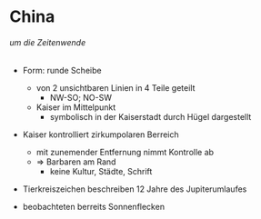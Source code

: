 # China
###### um die Zeitenwende

- Form: runde Scheibe
    - von 2 unsichtbaren Linien in 4 Teile geteilt
        - NW-SO; NO-SW
    - Kaiser im Mittelpunkt
        - symbolisch in der Kaiserstadt durch Hügel dargestellt

- Kaiser kontrolliert zirkumpolaren Berreich
    - mit zunemender Entfernung nimmt Kontrolle ab
    - => Barbaren am Rand
        - keine Kultur, Städte, Schrift

- Tierkreiszeichen beschreiben 12 Jahre des Jupiterumlaufes
- beobachteten berreits Sonnenflecken